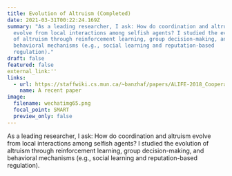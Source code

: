 ```yaml
---
title: Evolution of Altruism (Completed)
date: 2021-03-31T00:22:24.169Z
summary: "As a leading researcher, I ask: How do coordination and altruism
  evolve from local interactions among selfish agents? I studied the evolution
  of altruism through reinforcement learning, group decision-making, and
  behavioral mechanisms (e.g., social learning and reputation-based
  regulation)."
draft: false
featured: false
external_link:''
links:
  - url: https://staffwiki.cs.mun.ca/~banzhaf/papers/ALIFE-2018_Cooperation.pdf
    name: A recent paper
image:
  filename: wechatimg65.png
  focal_point: SMART
  preview_only: false
---
```

As a leading researcher, I ask: How do coordination and altruism evolve from local interactions among selfish agents? I studied the evolution of altruism through reinforcement learning, group decision-making, and behavioral mechanisms (e.g., social learning and reputation-based regulation).

